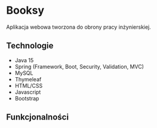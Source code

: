 # Booksy
Aplikacja webowa tworzona do obrony pracy inżynierskiej.

## Technologie
* Java 15
* Spring (Framework, Boot, Security, Validation, MVC)
* MySQL
* Thymeleaf
* HTML/CSS
* Javascript
* Bootstrap

## Funkcjonalności

